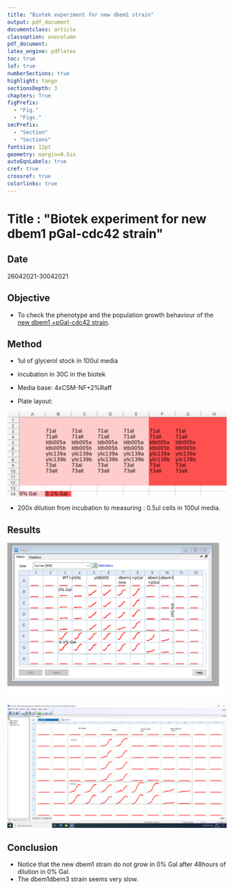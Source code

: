 ```yaml
---
title: "Biotek experiment for new dbem1 strain"
output: pdf_document
documentclass: article
classoption: onecolumn
pdf_document:
latex_engine: pdflatex
toc: true
lof: true
numberSections: true
highlight: tango
sectionsDepth: 3
chapters: True
figPrefix:
  - "Fig."
  - "Figs."
secPrefix:
  - "Section"
  - "Sections"
fontsize: 12pt
geometry: margin=0.5in
autoEqnLabels: true
cref: true
crossref: true
colorlinks: true
---
```


# Title : "Biotek experiment for new dbem1 pGal-cdc42 strain"

## Date
26042021-30042021

## Objective

- To check the phenotype and the population growth behaviour of the [new dbem1 +pGal-cdc42 strain](../2021-03/2021-03-30-dbem1-transformation-on-pgal-wt.md). 


## Method

- 1ul of glycerol stock in 100ul media
- incubation in 30C in the biotek
- Media base: 4xCSM-NF+2%Raff
    
- Plate layout:

![Layout of the plate](../Images/26042021-biotek-layout.png)

- 200x dilution from incubation to measuring : 0.5ul cells in 100ul media. 

## Results

![End of incubation](../Images/28042021-ylic139-biotek-end-of-incubation.png)

![End of measuring](../Images/30042021-ylic139-biotek-end-of-measuring.png)

## Conclusion

- Notice that the new dbem1 strain do not grow in 0% Gal after 48hours of dilution in 0% Gal.
- The dbem1dbem3 strain seems very slow. 

